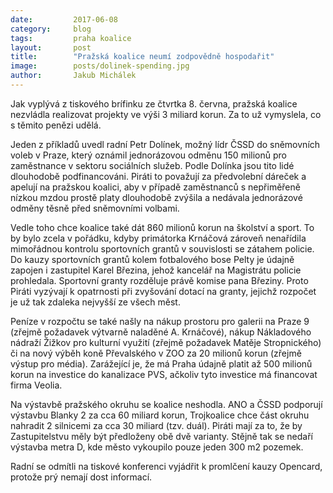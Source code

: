 ```yaml
---
date:         2017-06-08
category:     blog
tags:         praha koalice
layout:       post
title:        "Pražská koalice neumí zodpovědně hospodařit" 
image:        posts/dolinek-spending.jpg
author:       Jakub Michálek
---
```


Jak vyplývá z tiskového brífinku ze čtvrtka 8. června, pražská koalice nezvládla realizovat projekty ve výši 3 miliard korun. Za to už vymyslela, co s těmito penězi udělá. 

Jeden z příkladů uvedl radní Petr Dolínek, možný lídr ČSSD do sněmovních voleb v Praze, který oznámil jednorázovou odměnu 150 milionů pro zaměstnance v sektoru sociálních služeb. Podle Dolínka jsou tito lidé dlouhodobě podfinancováni. Piráti to považují za předvolební dáreček a apelují na pražskou koalici, aby v případě zaměstnanců s nepřiměřeně nízkou mzdou prostě platy dlouhodobě zvýšila a nedávala jednorázové odměny těsně před sněmovními volbami. 

Vedle toho chce koalice také dát 860 milionů korun na školství a sport. To by bylo zcela v pořádku, kdyby primátorka Krnáčová zároveň nenařídila mimořádnou kontrolu sportovních grantů v souvislosti se zátahem policie. Do kauzy sportovních grantů kolem fotbalového bose Pelty je údajně zapojen i zastupitel Karel Březina, jehož kancelář na Magistrátu policie prohledala. Sportovní granty rozděluje právě komise pana Březiny. Proto Piráti vyzývají k opatrnosti při zvyšování dotací na granty, jejichž rozpočet je už tak zdaleka nejvyšší ze všech měst.

Peníze v rozpočtu se také našly na nákup prostoru pro galerii na Praze 9 (zřejmě požadavek výtvarně naladěné A. Krnáčové), nákup Nákladového nádraží Žižkov pro kulturní využití (zřejmě požadavek Matěje Stropnického) či na nový výběh koně Převalského v ZOO za 20 milionů korun (zřejmě výstup pro média). Zarážející je, že má Praha údajně platit až 500 milionů korun na investice do kanalizace PVS, ačkoliv tyto investice má financovat firma Veolia. 

Na výstavbě pražského okruhu se koalice neshodla. ANO a ČSSD podporují výstavbu Blanky 2 za cca 60 miliard korun, Trojkoalice chce část okruhu nahradit 2 silnicemi za cca 30 miliard (tzv. duál). Piráti mají za to, že by Zastupitelstvu měly být předloženy obě dvě varianty. Stějně tak se nedaří výstavba metra D, kde město vykoupilo pouze jeden 300 m2 pozemek.

Radní se odmítli na tiskové konferenci vyjádřit k promlčení kauzy Opencard, protože prý nemají dost informací.
